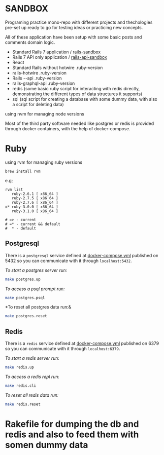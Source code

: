 # SANDBOX

Programing practice mono-repo with different projects and thechologies pre-set up ready to go for testing ideas or practicing new concepts.

All of these application have been setup with some basic posts and comments domain logic.

- Standard Rails 7 application / [rails-sandbox](https://github.com/fede-moya/sandbox/tree/master/rails-sandbox)
- Rails 7 API only application / [rails-api-sandbox](https://github.com/fede-moya/sandbox/tree/master/rails-api-sandbox)
- React
- Standard Rails without hotwire
  .ruby-version
- rails-hotwire
  .ruby-version
- Rails --api
  .ruby-version
- rails-graphql-api
  .ruby-version
- redis (some basic ruby script for interacting with redis directly, demonstrating the different types of data structures it supports)
- sql (sql script for creating a database with some dummy data, with also a script for deleting data)

using nvm for managing node versions

Most of the third party software needed like postgres or redis is provided through docker containers, with the help of docker-compose.

# Ruby
using rvm for managing ruby versions

```
brew install rvm
```
e.g;
```
rvm list
   ruby-2.6.1 [ x86_64 ]
   ruby-2.7.5 [ x86_64 ]
   ruby-2.7.6 [ x86_64 ]
=* ruby-3.0.0 [ x86_64 ]
   ruby-3.1.0 [ x86_64 ]

# => - current
# =* - current && default
#  * - default
```

## Postgresql

There is a `postgresql` service defined at [docker-compose.yml](https://github.com/fede-moya/sandbox/blob/master/docker-compose.yml) published on 5432 so you can communicate with it through `localhost:5432`.

*To start a postgres server run:*

```sh
make postgres.up
```

*To access a psql prompt run:*

```sh
make postgres.psql
```
*To reset all postgres data run:&

```sh
make postgres.reset
```

## Redis

There is a `redis` service defined at [docker-compose.yml](https://github.com/fede-moya/sandbox/blob/master/docker-compose.yml) published on 6379 so you can communicate with it through `localhost:6379`.

*To start a redis server run:*

```sh
make redis.up
```

*To access a redis repl run:*

```sh
make redis.cli
```
*To reset all redis data run:*

```sh
make redis.reset
```

# Rakefile for dumping the db and redis and also to feed them with somen dummy data
